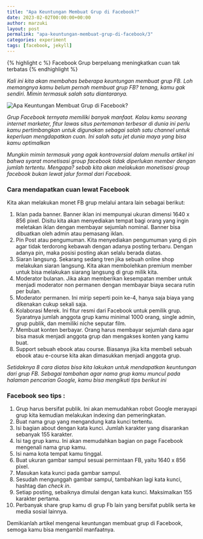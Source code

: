 ```yaml
---
title: "Apa Keuntungan Membuat Grup di Facebook?"
date: 2023-02-02T00:00:00+00:00
author: marzuki
layout: post
permalink: "apa-keuntungan-membuat-grup-di-facebook/3"
categories: experiment
tags: [facebook, jekyll]
---
```

{% highlight c %}
Facebook Grup berpeluang meningkatkan cuan tak terbatas
{% endhighlight %}

*Kali ini kita akan membahas beberapa keuntungan membuat grup FB. Loh memangnya kamu belum pernah membuat grup FB? tenang, kamu gak sendiri. Mimin termasuk salah satu diantaranya.*

![Apa Keuntungan Membuat Grup di Facebook?](/pageone/assets/images/Apa-keuntungan-membuat-grup-di-Facebook.png)

*Grup Facebook ternyata memiliki banyak manfaat. Kalau kamu seorang internet marketer, fitur lawas situs pertemanan terbesar di dunia ini perlu kamu pertimbangkan untuk digunakan sebagai salah satu channel untuk keperluan mengdapatkan cuan. Ini salah satu jet dunia maya yang bisa kamu optimalkan*

*Mungkin mimin termasuk yang agak kontroversial dalam menulis artikel ini bahwa syarat monetisasi group facebook tidak diperlukan member dengan jumlah tertentu. Mengapa? sebab kita akan melakukan monetisasi group facebook bukan lewat jalur formal dari Facebook.*

### Cara mendapatkan cuan lewat Facebook

Kita akan melakukan monet FB grup melalui antara lain sebagai berikut:

1. Iklan pada banner. Banner iklan ini mempunyai ukuran dimensi 1640 x 856 pixel. Disitu kita akan menyediakan tempat bagi orang yang ingin meletakan iklan dengan membayar sejumlah nominal. Banner bisa dibuatkan oleh admin atau pemasang iklan.
2. Pin Post atau pengumuman. Kita menyediakan pengumuman yang di pin agar tidak terdorong kebawah dengan adanya posting terbaru. Dengan adanya pin, maka posisi posting akan selalu berada diatas.
3. Siaran langsung. Sekarang sedang tren jika sebuah online shop melakukan siaran langsung. Kita akan membolehkan premium member untuk bisa melakukan siarang langsung di grup milik kita.
4. Moderator bulanan. Jika akan memberikan kesempatan member untuk menjadi moderator non permanen dengan membayar biaya secara rutin per bulan.
5. Moderator permanen. Ini mirip seperti poin ke-4, hanya saja biaya yang dikenakan cukup sekali saja.
6. Kolaborasi Merek. Ini fitur resmi dari Facebook untuk pemilik grup. Syaratnya jumlah anggota grup kamu minimal 1000 orang, single admin, grup publik, dan memiliki niche seputar film.
7. Membuat konten berbayar. Orang harus membayar sejumlah dana agar bisa masuk menjadi anggota grup dan mengakses konten yang kamu buat.
8. Support sebuah ebook atau course. Biasanya jika kita membeli sebuah ebook atau e-course kita akan dimasukkan menjadi anggota grup.

*Setidaknya 8 cara diatas bisa kita lakukan untuk mendapatkan keuntungan dari grup FB. Sebagai tambahan agar nama grup kamu muncul pada halaman pencarian Google, kamu bisa mengikuti tips berikut ini*

### Facebook seo tips :
1. Grup harus bersifat publik. Ini akan memudahkan robot Google merayapi grup kita kemudian melakukan indexing dan pemeringkatan.
2. Buat nama grup yang mengandung kata kunci tertentu.
3. Isi bagian about dengan kata kunci. Jumlah karakter yang disarankan sebanyak 155 karakter.
4. Isi tag grup kamu. Ini akan memudahkan bagian on page Facebook mengenali nama grup kamu.
5. Isi nama kota tempat kamu tinggal.
6. Buat ukuran gambar sampul sesuai permintaan FB, yaitu 1640 x 856 pixel.
7. Masukan kata kunci pada gambar sampul.
8. Sesudah mengunggah gambar sampul, tambahkan lagi kata kunci, hashtag dan *check in*.
9. Setiap posting, sebaiknya dimulai dengan kata kunci. Maksimalkan 155 karakter pertama.
10. Perbanyak share grup kamu di grup Fb lain yang bersifat publik serta ke media sosial lainnya.

Demikianlah artikel mengenai keuntungan membuat grup di Facebook, semoga kamu bisa mengambil manfaatnya.


